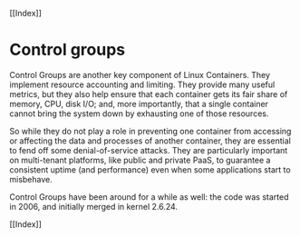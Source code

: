 [[Index]] 


# Control groups

Control Groups are another key component of Linux Containers. They implement resource accounting and limiting. They provide many useful metrics, but they also help ensure that each container gets its fair share of memory, CPU, disk I/O; and, more importantly, that a single container cannot bring the system down by exhausting one of those resources.

So while they do not play a role in preventing one container from accessing or affecting the data and processes of another container, they are essential to fend off some denial-of-service attacks. They are particularly important on multi-tenant platforms, like public and private PaaS, to guarantee a consistent uptime (and performance) even when some applications start to misbehave.

Control Groups have been around for a while as well: the code was started in 2006, and initially merged in kernel 2.6.24.

[[Index]] 
